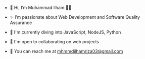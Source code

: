 - 👋 Hi, I’m Muhammad Ilham :man_technologist:

- ✨ I’m passionate about Web Development and Software Quality Assurance

- 📖 I'm currently diving into JavaScript, NodeJS, Python

- 🤝 I'm open to collaborating on web projects
  
- 📧 You can reach me at mhmmdilhamriza03@gmail.com
  
<!--
**MuhammadIlham202310021/MuhammadIlham202310021** is a ✨ _special_ ✨ repository because its `README.md` (this file) appears on your GitHub profile.

Here are some ideas to get you started:

- 👋 Hi, I’m Muhammad Ilham
- 💡  I’m passionate about Web Development and Software Quality Assurance
- 📚 I'm currently diving into JavaScript, NodeJS, Python
- 🤝 
- 📧 You can reach me at mhmmdilhamriza03@gmail.com
-->
